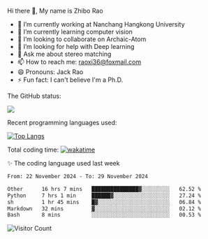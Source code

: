 Hi there 👋, My name is Zhibo Rao
- 🔭 I’m currently working at Nanchang Hangkong University
- 🌱 I’m currently learning computer vision
- 👯 I’m looking to collaborate on Archaic-Atom
- 🤔 I’m looking for help with Deep learning
- 💬 Ask me about stereo matching
- 📫 How to reach me: raoxi36@foxmail.com
- 😄 Pronouns: Jack Rao
- ⚡ Fun fact: I can't believe I'm a Ph.D.

The GitHub status:

![](https://github-readme-stats.vercel.app/api?username=ZhiboRao)

Recent programming languages used:

[![Top Langs](https://github-readme-stats.vercel.app/api/top-langs/?username=ZhiboRao&layout=compact)](https://github.com/anuraghazra/github-readme-stats)

Total coding time: [![wakatime](https://wakatime.com/badge/user/51ec5ec7-4742-4243-9eea-732ade32c0b7.svg)](https://wakatime.com/@51ec5ec7-4742-4243-9eea-732ade32c0b7)

✨ The coding language used last week 
<!--START_SECTION:waka-->

```txt
From: 22 November 2024 - To: 29 November 2024

Other      16 hrs 7 mins   ███████████████▓░░░░░░░░░   62.52 %
Python     7 hrs 1 min     ██████▓░░░░░░░░░░░░░░░░░░   27.24 %
sh         1 hr 45 mins    █▓░░░░░░░░░░░░░░░░░░░░░░░   06.84 %
Markdown   32 mins         ▓░░░░░░░░░░░░░░░░░░░░░░░░   02.12 %
Bash       8 mins          ░░░░░░░░░░░░░░░░░░░░░░░░░   00.53 %
```

<!--END_SECTION:waka-->

![Visitor Count](https://profile-counter.glitch.me/Raohaocheng/count.svg)
